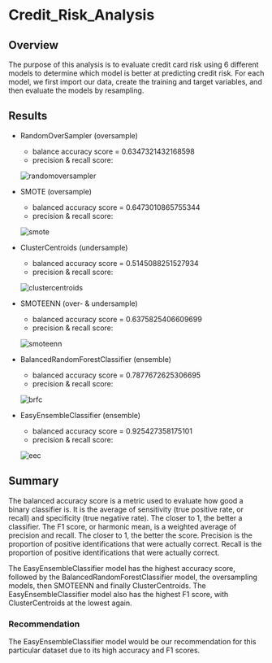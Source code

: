 # Credit_Risk_Analysis

## Overview
The purpose of this analysis is to evaluate credit card risk using 6 different models to determine which model is better at predicting credit risk. For each model, we first import our data, create the training and target variables, and then evaluate the models by resampling. 

## Results

- RandomOverSampler (oversample)
  - balance accuracy score = 0.6347321432168598
  - precision & recall score:
  
  ![randomoversampler](https://user-images.githubusercontent.com/71397190/107890426-b269b800-6ede-11eb-932e-6dd283c5d307.PNG)
  
- SMOTE (oversample)
  - balanced accuracy score = 0.6473010865755344
   - precision & recall score:
   
   ![smote](https://user-images.githubusercontent.com/71397190/107890427-b3024e80-6ede-11eb-8827-3559d53ec5c1.PNG)

- ClusterCentroids (undersample)
  - balanced accuracy score = 0.5145088251527934
   - precision & recall score: 
   
   ![clustercentroids](https://user-images.githubusercontent.com/71397190/107891232-d4fdd000-6ee2-11eb-9bc8-4f0568646733.PNG)

- SMOTEENN (over- & undersample)
  - balanced accuracy score = 0.6375825406609699
  - precision & recall score:
  
  ![smoteenn](https://user-images.githubusercontent.com/71397190/107891230-d3cca300-6ee2-11eb-9d32-72e0113db8f1.PNG)

- BalancedRandomForestClassifier (ensemble)
  - balanced accuracy score = 0.7877672625306695
  - precision & recall score: 
  
  ![brfc](https://user-images.githubusercontent.com/71397190/107890423-b269b800-6ede-11eb-9e3f-e7041973a009.PNG)
  
- EasyEnsembleClassifier (ensemble)
  - balanced accuracy score = 0.925427358175101
  - precision & recall score:
  
  ![eec](https://user-images.githubusercontent.com/71397190/107890425-b269b800-6ede-11eb-9041-2fecd066912c.PNG)
  
## Summary
The balanced accuracy score is a metric used to evaluate how good a binary classifier is. It is the average of sensitivity (true positive rate, or recall) and specificity (true negative rate). The closer to 1, the better a classifier. The F1 score, or harmonic mean, is a weighted average of precision and recall. The closer to 1, the better the score. Precision is the proportion of positive identifications that were actually correct. Recall is the proportion of positive identifications that were actually correct. 

The EasyEnsembleClassifier model has the highest accuracy score, followed by the BalancedRandomForestClassifier model, the oversampling models, then SMOTEENN and finally ClusterCentroids. The EasyEnsembleClassifier model also has the highest F1 score, with ClusterCentroids at the lowest again.

### Recommendation
The EasyEnsembleClassifier model would be our recommendation for this particular dataset due to its high accuracy and F1 scores. 



